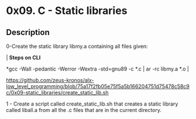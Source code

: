 # 0x09. C - Static libraries

## Description

0-Create the static library libmy.a containing all files given:

| **Steps on CLI** 

*gcc -Wall -pedantic -Werror -Wextra -std=gnu89 -c *.c |
ar -rc libmy.a *.o |

https://github.com/zeus-kronos/alx-low_level_programming/blob/75a17f2fb05e75f5a5b166204751d75478c58c9c/0x09-static_libraries/create_static_lib.sh

1 - Create a script called create_static_lib.sh that creates a static library called liball.a from all the .c files that are in the current directory.


